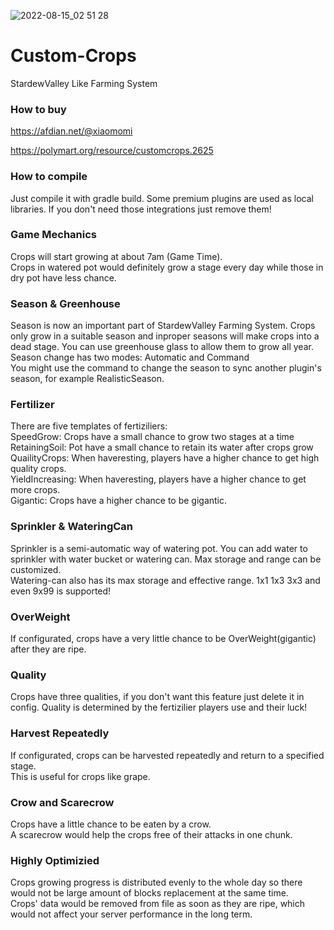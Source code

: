 ![2022-08-15_02 51 28](https://user-images.githubusercontent.com/70987828/184551011-7da1dca5-faab-473c-b6a5-d2489b135ca9.png)


# Custom-Crops
StardewValley Like Farming System

### How to buy

https://afdian.net/@xiaomomi

https://polymart.org/resource/customcrops.2625

### How to compile
Just compile it with gradle build. Some premium plugins are used as 
local libraries. If you don't need those integrations just remove them!

### Game Mechanics
Crops will start growing at about 7am (Game Time).\
Crops in watered pot would definitely grow a stage every day while those in dry pot have less chance.

### Season & Greenhouse
Season is now an important part of StardewValley Farming System.
Crops only grow in a suitable season and inproper
seasons will make crops into a dead stage. 
You can use greenhouse glass to allow them to grow all year.\
Season change has two modes: Automatic and Command\
You might use the command to change the season to sync another plugin's season, for example RealisticSeason.

### Fertilizer
There are five templates of fertiziliers: \
SpeedGrow: Crops have a small chance to grow two stages at a time\
RetainingSoil: Pot have a small chance to retain its water after crops grow\
QuailityCrops: When haveresting, players have a higher chance to get high quality crops.\
YieldIncreasing: When haveresting, players have a higher chance to get more crops.\
Gigantic: Crops have a higher chance to be gigantic.

### Sprinkler & WateringCan
Sprinkler is a semi-automatic way of watering pot. You can add water to sprinkler with
water bucket or watering can. Max storage and range can be customized.\
Watering-can also has its max storage and effective range. 1x1 1x3 3x3 and even 9x99 is supported!

### OverWeight
If configurated, crops have a very little chance to be OverWeight(gigantic) after they are ripe.

### Quality
Crops have three qualities, if you don't want this feature just delete it in config. 
Quality is determined by the fertizilier players use and their luck!

### Harvest Repeatedly
If configurated, crops can be harvested repeatedly and return to a specified stage.\
This is useful for crops like grape.

### Crow and Scarecrow
Crops have a little chance to be eaten by a crow.\
A scarecrow would help the crops free of their attacks in one chunk.

### Highly Optimizied
Crops growing progress is distributed evenly to the whole day so there would not be large amount of blocks replacement at the same time.\
Crops' data would be removed from file as soon as they are ripe, which would not affect your server performance in the long term.